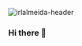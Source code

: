 ![irlalmeida-header](https://user-images.githubusercontent.com/27395209/111101227-389e0c00-8528-11eb-8535-2b98f0552c00.gif)
### Hi there 👋

<!--
**irlalmeida/irlalmeida** is a ✨ _special_ ✨ repository because its `README.md` (this file) appears on your GitHub profile.

Here are some ideas to get you started:

- 🔭 I’m currently working on ...
- 🌱 I’m currently learning ...
- 👯 I’m looking to collaborate on ...
- 🤔 I’m looking for help with ...
- 💬 Ask me about ...
- 📫 How to reach me: ...
- 😄 Pronouns: ...
- ⚡ Fun fact: ...
-->
